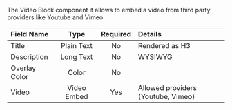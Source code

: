 The Video Block component it allows to embed a video from third party providers like Youtube and Vimeo

| Field Name    | Type            | Required  | Details           |
|:------------- |:---------------:|:---------:|:------------------|
| Title         | Plain Text      |     No    | Rendered as H3    |
| Description   | Long Text       |     No    | WYSIWYG|
| Overlay Color   | Color      |     No    |                 |
| Video   | Video Embed      |     Yes    | Allowed providers (Youtube, Vimeo) |